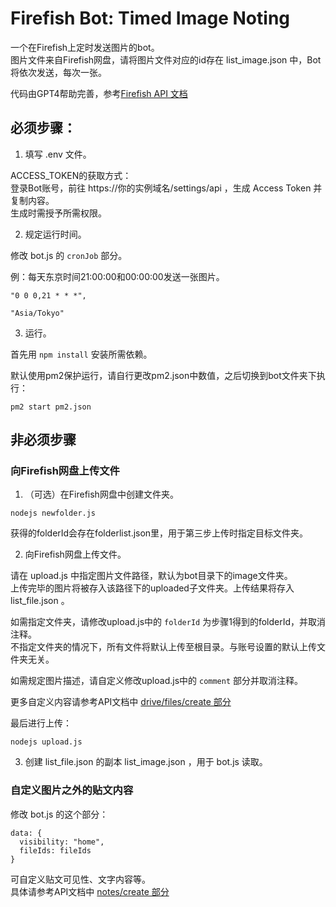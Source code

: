 # Firefish Bot: Timed Image Noting

一个在Firefish上定时发送图片的bot。  
图片文件来自Firefish网盘，请将图片文件对应的id存在 list_image.json 中，Bot将依次发送，每次一张。

代码由GPT4帮助完善，参考[Firefish API 文档](https://firefish.social/api-doc)

## 必须步骤：

1. 填写 .env 文件。

ACCESS_TOKEN的获取方式：  
登录Bot账号，前往 https://你的实例域名/settings/api ，生成 Access Token 并复制内容。  
生成时需授予所需权限。

2. 规定运行时间。

修改 bot.js 的 `cronJob` 部分。

例：每天东京时间21:00:00和00:00:00发送一张图片。
```
"0 0 0,21 * * *",

"Asia/Tokyo"
```

3. 运行。

首先用 `npm install` 安装所需依赖。

默认使用pm2保护运行，请自行更改pm2.json中数值，之后切换到bot文件夹下执行：
```
pm2 start pm2.json
```

## 非必须步骤

### 向Firefish网盘上传文件

1. （可选）在Firefish网盘中创建文件夹。  
```
nodejs newfolder.js
```
获得的folderId会存在folderlist.json里，用于第三步上传时指定目标文件夹。

2. 向Firefish网盘上传文件。

请在 upload.js 中指定图片文件路径，默认为bot目录下的image文件夹。  
上传完毕的图片将被存入该路径下的uploaded子文件夹。上传结果将存入 list_file.json 。

如需指定文件夹，请修改upload.js中的 `folderId` 为步骤1得到的folderId，并取消注释。  
不指定文件夹的情况下，所有文件将默认上传至根目录。与账号设置的默认上传文件夹无关。

如需规定图片描述，请自定义修改upload.js中的 `comment` 部分并取消注释。

更多自定义内容请参考API文档中 [drive/files/create 部分](https://firefish.social/api-doc#operation/drive/files/create)

最后进行上传：  
```
nodejs upload.js
```

3. 创建 list_file.json 的副本 list_image.json ，用于 bot.js 读取。

### 自定义图片之外的贴文内容

修改 bot.js 的这个部分：
```
data: {
  visibility: "home",
  fileIds: fileIds
}
```

可自定义贴文可见性、文字内容等。  
具体请参考API文档中 [notes/create 部分](https://firefish.social/api-doc#operation/notes/create)
